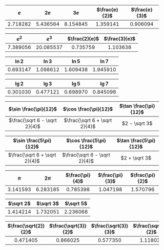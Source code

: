 |    $e$     |    $2e$    |    $3e$    | $\frac{e}{2}$ | $\frac{e}{3}$ |
| :--------: | :--------: | :--------: | :-----------: | :-----------: |
| $2.718282$ | $5.436564$ | $8.154845$ |  $1.359141$   |  $0.906094$   |

|   $e^2$    |    $e^3$    | $\frac{2}{e}$ | $\frac{3}{e}$ |
| :--------: | :---------: | :-----------: | :-----------: |
| $7.389056$ | $20.085537$ |  $0.735759$   |  $1.103638$   |

|  $\ln 2$   |  $\ln 3$   |  $\ln 5$   |  $\ln 7$   |
| :--------: | :--------: | :--------: | :--------: |
| $0.693147$ | $1.098612$ | $1.609438$ | $1.945910$ |

|  $\lg 2$   |  $\lg 3$   |  $\lg 5$   |  $\lg 7$   |
| :--------: | :--------: | :--------: | :--------: |
| $0.301030$ | $0.477121$ | $0.698970$ | $0.845098$ |

|     $\sin \frac{\pi}{12}$     |     $\cos \frac{\pi}{12}$     | $\tan \frac{\pi}{12}$ |
| :---------------------------: | :---------------------------: | :-------------------: |
| $\frac{\sqrt 6 - \sqrt 2}{4}$ | $\frac{\sqrt 6 + \sqrt 2}{4}$ |     $2 - \sqrt 3$     |

|    $\sin \frac{5\pi}{12}$     |    $\cos \frac{5\pi}{12}$     | $\tan \frac{5\pi}{12}$ |
| :---------------------------: | :---------------------------: | :--------------------: |
| $\frac{\sqrt 6 + \sqrt 2}{4}$ | $\frac{\sqrt 6 - \sqrt 2}{4}$ |     $2 + \sqrt 3$      |

|   $\pi$    |   $2\pi$   | $\frac{\pi}{4}$ | $\frac{\pi}{3}$ | $\frac{\pi}{2}$ |
| :--------: | :--------: | :-------------: | :-------------: | :-------------: |
| $3.141593$ | $6.283185$ |   $0.785398$    |   $1.047198$    |   $1.570796$    |

| $\sqrt 2$  | $\sqrt 3$  | $\sqrt 5$  |
| :--------: | :--------: | :--------: |
| $1.414214$ | $1.732051$ | $2.236068$ |

| $\frac{\sqrt{2}}{2}$ | $\frac{\sqrt{3}}{2}$ | $\frac{\sqrt{3}}{3}$ | $\frac{\sqrt{5}}{2}$ | $\frac{\sqrt{5}}{5}$ |
| :------------------: | :------------------: | :------------------: | :------------------: | :------------------: |
|      $0.471405$      |      $0.866025$      |      $0.577350$      |      $1.118034$      |      $0.447214$      |